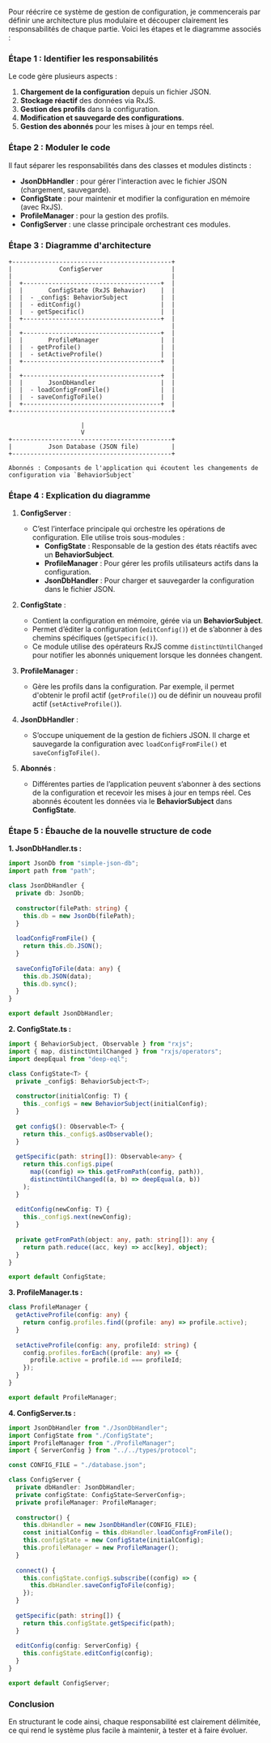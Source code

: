 Pour réécrire ce système de gestion de configuration, je commencerais par
définir une architecture plus modulaire et découper clairement les
responsabilités de chaque partie. Voici les étapes et le diagramme associés :

### Étape 1 : Identifier les responsabilités

Le code gère plusieurs aspects :

1. **Chargement de la configuration** depuis un fichier JSON.
2. **Stockage réactif** des données via RxJS.
3. **Gestion des profils** dans la configuration.
4. **Modification et sauvegarde des configurations**.
5. **Gestion des abonnés** pour les mises à jour en temps réel.

### Étape 2 : Moduler le code

Il faut séparer les responsabilités dans des classes et modules distincts :

- **JsonDbHandler** : pour gérer l'interaction avec le fichier JSON (chargement,
  sauvegarde).
- **ConfigState** : pour maintenir et modifier la configuration en mémoire (avec
  RxJS).
- **ProfileManager** : pour la gestion des profils.
- **ConfigServer** : une classe principale orchestrant ces modules.

### Étape 3 : Diagramme d'architecture

```plaintext
+--------------------------------------------+
|             ConfigServer                   |
|                                            |
|  +--------------------------------------+  |
|  |       ConfigState (RxJS Behavior)    |  |
|  |  - _config$: BehaviorSubject         |  |
|  |  - editConfig()                      |  |
|  |  - getSpecific()                     |  |
|  +--------------------------------------+  |
|                                            |
|  +--------------------------------------+  |
|  |       ProfileManager                 |  |
|  |  - getProfile()                      |  |
|  |  - setActiveProfile()                |  |
|  +--------------------------------------+  |
|                                            |
|  +--------------------------------------+  |
|  |       JsonDbHandler                  |  |
|  |  - loadConfigFromFile()              |  |
|  |  - saveConfigToFile()                |  |
|  +--------------------------------------+  |
+--------------------------------------------+

                    |
                    V
+--------------------------------------------+
|          Json Database (JSON file)         |
+--------------------------------------------+

Abonnés : Composants de l'application qui écoutent les changements de configuration via `BehaviorSubject`
```

### Étape 4 : Explication du diagramme

1. **ConfigServer** :
    - C’est l’interface principale qui orchestre les opérations de
      configuration. Elle utilise trois sous-modules :
        - **ConfigState** : Responsable de la gestion des états réactifs avec un
          **BehaviorSubject**.
        - **ProfileManager** : Pour gérer les profils utilisateurs actifs dans
          la configuration.
        - **JsonDbHandler** : Pour charger et sauvegarder la configuration dans
          le fichier JSON.

2. **ConfigState** :
    - Contient la configuration en mémoire, gérée via un **BehaviorSubject**.
    - Permet d’éditer la configuration (`editConfig()`) et de s’abonner à des
      chemins spécifiques (`getSpecific()`).
    - Ce module utilise des opérateurs RxJS comme `distinctUntilChanged` pour
      notifier les abonnés uniquement lorsque les données changent.

3. **ProfileManager** :
    - Gère les profils dans la configuration. Par exemple, il permet d'obtenir
      le profil actif (`getProfile()`) ou de définir un nouveau profil
      actif (`setActiveProfile()`).

4. **JsonDbHandler** :
    - S’occupe uniquement de la gestion de fichiers JSON. Il charge et
      sauvegarde la configuration avec `loadConfigFromFile()`
      et `saveConfigToFile()`.

5. **Abonnés** :
    - Différentes parties de l’application peuvent s’abonner à des sections de
      la configuration et recevoir les mises à jour en temps réel. Ces abonnés
      écoutent les données via le **BehaviorSubject** dans **ConfigState**.

### Étape 5 : Ébauche de la nouvelle structure de code

**1. JsonDbHandler.ts :**

```typescript
import JsonDb from "simple-json-db";
import path from "path";

class JsonDbHandler {
  private db: JsonDb;
  
  constructor(filePath: string) {
    this.db = new JsonDb(filePath);
  }
  
  loadConfigFromFile() {
    return this.db.JSON();
  }
  
  saveConfigToFile(data: any) {
    this.db.JSON(data);
    this.db.sync();
  }
}

export default JsonDbHandler;
```

**2. ConfigState.ts :**

```typescript
import { BehaviorSubject, Observable } from "rxjs";
import { map, distinctUntilChanged } from "rxjs/operators";
import deepEqual from "deep-eql";

class ConfigState<T> {
  private _config$: BehaviorSubject<T>;
  
  constructor(initialConfig: T) {
    this._config$ = new BehaviorSubject(initialConfig);
  }
  
  get config$(): Observable<T> {
    return this._config$.asObservable();
  }
  
  getSpecific(path: string[]): Observable<any> {
    return this.config$.pipe(
      map((config) => this.getFromPath(config, path)),
      distinctUntilChanged((a, b) => deepEqual(a, b))
    );
  }
  
  editConfig(newConfig: T) {
    this._config$.next(newConfig);
  }
  
  private getFromPath(object: any, path: string[]): any {
    return path.reduce((acc, key) => acc[key], object);
  }
}

export default ConfigState;
```

**3. ProfileManager.ts :**

```typescript
class ProfileManager {
  getActiveProfile(config: any) {
    return config.profiles.find((profile: any) => profile.active);
  }
  
  setActiveProfile(config: any, profileId: string) {
    config.profiles.forEach((profile: any) => {
      profile.active = profile.id === profileId;
    });
  }
}

export default ProfileManager;
```

**4. ConfigServer.ts :**

```typescript
import JsonDbHandler from "./JsonDbHandler";
import ConfigState from "./ConfigState";
import ProfileManager from "./ProfileManager";
import { ServerConfig } from "../../types/protocol";

const CONFIG_FILE = "./database.json";

class ConfigServer {
  private dbHandler: JsonDbHandler;
  private configState: ConfigState<ServerConfig>;
  private profileManager: ProfileManager;
  
  constructor() {
    this.dbHandler = new JsonDbHandler(CONFIG_FILE);
    const initialConfig = this.dbHandler.loadConfigFromFile();
    this.configState = new ConfigState(initialConfig);
    this.profileManager = new ProfileManager();
  }
  
  connect() {
    this.configState.config$.subscribe((config) => {
      this.dbHandler.saveConfigToFile(config);
    });
  }
  
  getSpecific(path: string[]) {
    return this.configState.getSpecific(path);
  }
  
  editConfig(config: ServerConfig) {
    this.configState.editConfig(config);
  }
}

export default ConfigServer;
```

### Conclusion

En structurant le code ainsi, chaque responsabilité est clairement délimitée, ce
qui rend le système plus facile à maintenir, à tester et à faire évoluer.